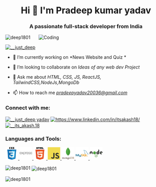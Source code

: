 <h1 align="center">Hi 👋 I'm Pradeep kumar yadav</h1>
<h3 align="center">A passionate full-stack developer from India</h3>
<img align="right" alt="Coding" width="400" src="https://camo.githubusercontent.com/cae12fddd9d6982901d82580bdf321d81fb299141098ca1c2d4891870827bf17/68747470733a2f2f6d69726f2e6d656469756d2e636f6d2f6d61782f313336302f302a37513379765349765f7430696f4a2d5a2e676966"> 

<p align="left"> <img src="https://komarev.com/ghpvc/?username=deep1801&label=Profile%20views&color=0e75b6&style=flat" alt="deep1801" /> </p>

<p align="left"> <a href="https://twitter.com/__just_deep" target="blank"><img src="https://img.shields.io/twitter/follow/__just_deep?logo=twitter&style=for-the-badge" alt="__just_deep" /></a> </p>

- 🔭 I’m currently working on *News Website and Quiz *

- 👯 I’m looking to collaborate on *Ideas of any web dev Project*

- 💬 Ask me about *HTML, CSS, JS, ReactJS, TailwindCSS,NodeJs,MongoDb*

- 📫 How to reach me *pradeepyadav20036@gmail.com*

<h3 align="left">Connect with me:</h3>
<p align="left">
<a href="https://twitter.com/__just_deep yadav" target="blank"><img align="center" src="https://raw.githubusercontent.com/rahuldkjain/github-profile-readme-generator/master/src/images/icons/Social/twitter.svg" alt="__just_deep yadav" height="30" width="40" /></a>
<a href="https://www.linkedin.com/in/pradeep-yadav-7562722a0/" target="blank"><img align="center" src="https://raw.githubusercontent.com/rahuldkjain/github-profile-readme-generator/master/src/images/icons/Social/linked-in-alt.svg" alt="https://www.linkedin.com/in/itsakash18/" height="30" width="40" /></a>
<a href="https://instagram.com/mysterious-deep-007" target="blank"><img align="center" src="https://raw.githubusercontent.com/rahuldkjain/github-profile-readme-generator/master/src/images/icons/Social/instagram.svg" alt="__its_akash.18" height="30" width="40" /></a>
</p>

<h3 align="left">Languages and Tools:</h3>
<p align="left"> <a href="https://www.w3schools.com/css/" target="_blank" rel="noreferrer"> <img src="https://raw.githubusercontent.com/devicons/devicon/master/icons/css3/css3-original-wordmark.svg" alt="css3" width="40" height="40"/> </a> <a href="https://expressjs.com" target="_blank" rel="noreferrer"> <img src="https://raw.githubusercontent.com/devicons/devicon/master/icons/express/express-original-wordmark.svg" alt="express" width="40" height="40"/> </a> <a href="https://www.w3.org/html/" target="_blank" rel="noreferrer"> <img src="https://raw.githubusercontent.com/devicons/devicon/master/icons/html5/html5-original-wordmark.svg" alt="html5" width="40" height="40"/> </a> <a href="https://developer.mozilla.org/en-US/docs/Web/JavaScript" target="_blank" rel="noreferrer"> <img src="https://raw.githubusercontent.com/devicons/devicon/master/icons/javascript/javascript-original.svg" alt="javascript" width="40" height="40"/> </a> <a href="https://www.mongodb.com/" target="_blank" rel="noreferrer"> <img src="https://raw.githubusercontent.com/devicons/devicon/master/icons/mongodb/mongodb-original-wordmark.svg" alt="mongodb" width="40" height="40"/> </a> <a href="https://www.mysql.com/" target="_blank" rel="noreferrer"> <img src="https://raw.githubusercontent.com/devicons/devicon/master/icons/mysql/mysql-original-wordmark.svg" alt="mysql" width="40" height="40"/> </a> <a href="https://nodejs.org" target="_blank" rel="noreferrer"> <img src="https://raw.githubusercontent.com/devicons/devicon/master/icons/nodejs/nodejs-original-wordmark.svg" alt="nodejs" width="40" height="40"/> </a> </p>

<p><img align="left" src="https://github-readme-stats.vercel.app/api/top-langs?username=deep1801&show_icons=true&locale=en&layout=compact" alt="deep1801" /></p>

<p>&nbsp;<img align="center" src="https://github-readme-stats.vercel.app/api?username=deep1801&show_icons=true&locale=en" alt="deep1801" /></p>

<p><img align="center" src="https://github-readme-streak-stats.herokuapp.com/?user=deep1801&" alt="deep1801" /></p>




